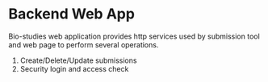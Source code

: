 # Backend Web App
Bio-studies web application provides http services used by submission tool and web page to perform several operations.

1. Create/Delete/Update submissions
1. Security login and access check

